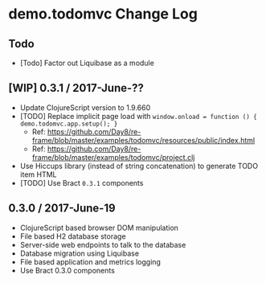 # demo.todomvc Change Log

## Todo
- [Todo] Factor out Liquibase as a module


## [WIP] 0.3.1 / 2017-June-??

- Update ClojureScript version to 1.9.660
- [TODO] Replace implicit page load with `window.onload = function () { demo.todomvc.app.setup(); }`
  - Ref: https://github.com/Day8/re-frame/blob/master/examples/todomvc/resources/public/index.html
  - Ref: https://github.com/Day8/re-frame/blob/master/examples/todomvc/project.clj
- Use Hiccups library (instead of string concatenation) to generate TODO item HTML
- [TODO] Use Bract `0.3.1` components


## 0.3.0 / 2017-June-19

- ClojureScript based browser DOM manipulation
- File based H2 database storage
- Server-side web endpoints to talk to the database
- Database migration using Liquibase
- File based application and metrics logging
- Use Bract 0.3.0 components
